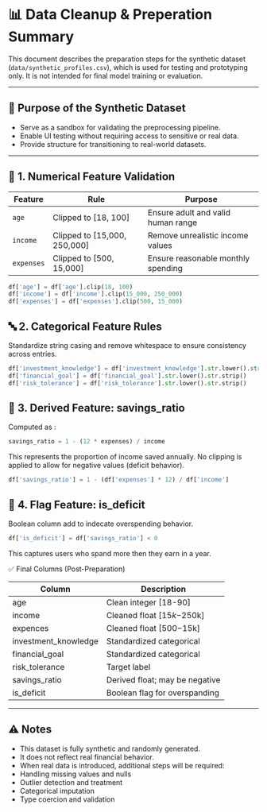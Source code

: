 # 📊 Data Cleanup & Preperation Summary
This document describes the preparation steps for the synthetic dataset (`data/synthetic_profiles.csv`), which is used for testing and prototyping only. It is not intended for final model training or evaluation.

---

## 📝 Purpose of the Synthetic Dataset
- Serve as a sandbox for validating the preprocessing pipeline.
- Enable UI testing without requiring access to sensitive or real data.
- Provide structure for transitioning to real-world datasets.

---  
## 🔢 1. Numerical Feature Validation

| Feature   | Rule                         | Purpose                               |
|-----------|------------------------------|----------------------------------------|
| `age`     | Clipped to [18, 100]         | Ensure adult and valid human range     |
| `income`  | Clipped to [15,000, 250,000] | Remove unrealistic income values       |
| `expenses`| Clipped to [500, 15,000]     | Ensure reasonable monthly spending     |

```python
df['age'] = df['age'].clip(18, 100)
df['income'] = df['income'].clip(15_000, 250_000)
df['expenses'] = df['expenses'].clip(500, 15_000)
```

## 🔤 2. Categorical Feature Rules
Standardize string casing and remove whitespace to ensure consistency across entries.
```python
df['investment_knowledge'] = df['investment_knowledge'].str.lower().str.strip()
df['financial_goal'] = df['financial_goal'].str.lower().str.strip()
df['risk_tolerance'] = df['risk_tolerance'].str.lower().str.strip()
```

## 🧮 3. Derived Feature: savings_ratio
Computed as : 
```python
savings_ratio = 1 - (12 * expenses) / income
``` 
This represents the proportion of income saved annually.
No clipping is applied to allow for negative values (deficit behavior).
```python
df['savings_ratio'] = 1 - (df['expenses'] * 12) / df['income']
```

## 🚩 4. Flag Feature: is_deficit
Boolean column add to indecate overspending behavior.
```python
df['is_deficit'] = df['savings_ratio'] < 0
```
This captures users who spand more then they earn in a year.

✅ Final Columns (Post-Preparation)

| Column | Description|
|--------|------------|
|   age  | Clean integer [18-90]|
|income|Cleaned float [$15k-$250k]|
|expences|Cleaned float [$500-$15k]|
|investment_knowledge|Standardized categorical|
|financial_goal|Standardized categorical|
|risk_tolerance| Target label|
|savings_ratio|Derived float; may be negative|
|is_deficit|Boolean flag for overspanding|

---

## ⚠️ Notes
- This dataset is fully synthetic and randomly generated.
-	It does not reflect real financial behavior.
-	When real data is introduced, additional steps will be required:
-	Handling missing values and nulls
-	Outlier detection and treatment
-	Categorical imputation
-	Type coercion and validation